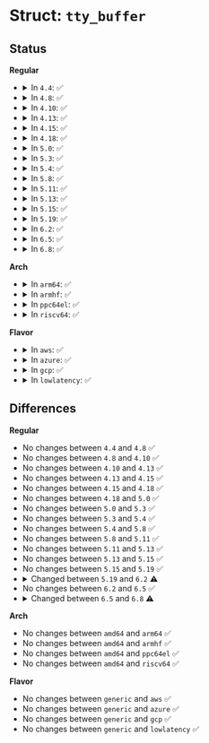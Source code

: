 # Struct: <code>tty_buffer</code>

## Status
<b>Regular</b>
<ul>
<li>
<details>
<summary>In <code>4.4</code>: ✅</summary>

```c
struct tty_buffer {
    struct tty_buffer *next;
    struct llist_node free;
    int used;
    int size;
    int commit;
    int read;
    int flags;
    long unsigned int data[0];
};
```
</details>
</li>
<li>
<details>
<summary>In <code>4.8</code>: ✅</summary>

```c
struct tty_buffer {
    struct tty_buffer *next;
    struct llist_node free;
    int used;
    int size;
    int commit;
    int read;
    int flags;
    long unsigned int data[0];
};
```
</details>
</li>
<li>
<details>
<summary>In <code>4.10</code>: ✅</summary>

```c
struct tty_buffer {
    struct tty_buffer *next;
    struct llist_node free;
    int used;
    int size;
    int commit;
    int read;
    int flags;
    long unsigned int data[0];
};
```
</details>
</li>
<li>
<details>
<summary>In <code>4.13</code>: ✅</summary>

```c
struct tty_buffer {
    struct tty_buffer *next;
    struct llist_node free;
    int used;
    int size;
    int commit;
    int read;
    int flags;
    long unsigned int data[0];
};
```
</details>
</li>
<li>
<details>
<summary>In <code>4.15</code>: ✅</summary>

```c
struct tty_buffer {
    struct tty_buffer *next;
    struct llist_node free;
    int used;
    int size;
    int commit;
    int read;
    int flags;
    long unsigned int data[0];
};
```
</details>
</li>
<li>
<details>
<summary>In <code>4.18</code>: ✅</summary>

```c
struct tty_buffer {
    struct tty_buffer *next;
    struct llist_node free;
    int used;
    int size;
    int commit;
    int read;
    int flags;
    long unsigned int data[0];
};
```
</details>
</li>
<li>
<details>
<summary>In <code>5.0</code>: ✅</summary>

```c
struct tty_buffer {
    struct tty_buffer *next;
    struct llist_node free;
    int used;
    int size;
    int commit;
    int read;
    int flags;
    long unsigned int data[0];
};
```
</details>
</li>
<li>
<details>
<summary>In <code>5.3</code>: ✅</summary>

```c
struct tty_buffer {
    struct tty_buffer *next;
    struct llist_node free;
    int used;
    int size;
    int commit;
    int read;
    int flags;
    long unsigned int data[0];
};
```
</details>
</li>
<li>
<details>
<summary>In <code>5.4</code>: ✅</summary>

```c
struct tty_buffer {
    struct tty_buffer *next;
    struct llist_node free;
    int used;
    int size;
    int commit;
    int read;
    int flags;
    long unsigned int data[0];
};
```
</details>
</li>
<li>
<details>
<summary>In <code>5.8</code>: ✅</summary>

```c
struct tty_buffer {
    struct tty_buffer *next;
    struct llist_node free;
    int used;
    int size;
    int commit;
    int read;
    int flags;
    long unsigned int data[0];
};
```
</details>
</li>
<li>
<details>
<summary>In <code>5.11</code>: ✅</summary>

```c
struct tty_buffer {
    struct tty_buffer *next;
    struct llist_node free;
    int used;
    int size;
    int commit;
    int read;
    int flags;
    long unsigned int data[0];
};
```
</details>
</li>
<li>
<details>
<summary>In <code>5.13</code>: ✅</summary>

```c
struct tty_buffer {
    struct tty_buffer *next;
    struct llist_node free;
    int used;
    int size;
    int commit;
    int read;
    int flags;
    long unsigned int data[0];
};
```
</details>
</li>
<li>
<details>
<summary>In <code>5.15</code>: ✅</summary>

```c
struct tty_buffer {
    struct tty_buffer *next;
    struct llist_node free;
    int used;
    int size;
    int commit;
    int read;
    int flags;
    long unsigned int data[0];
};
```
</details>
</li>
<li>
<details>
<summary>In <code>5.19</code>: ✅</summary>

```c
struct tty_buffer {
    struct tty_buffer *next;
    struct llist_node free;
    int used;
    int size;
    int commit;
    int read;
    int flags;
    long unsigned int data[0];
};
```
</details>
</li>
<li>
<details>
<summary>In <code>6.2</code>: ✅</summary>

```c
struct tty_buffer {
    struct tty_buffer *next;
    struct llist_node free;
    int used;
    int size;
    int commit;
    int lookahead;
    int read;
    bool flags;
    long unsigned int data[0];
};
```
</details>
</li>
<li>
<details>
<summary>In <code>6.5</code>: ✅</summary>

```c
struct tty_buffer {
    struct tty_buffer *next;
    struct llist_node free;
    int used;
    int size;
    int commit;
    int lookahead;
    int read;
    bool flags;
    long unsigned int data[0];
};
```
</details>
</li>
<li>
<details>
<summary>In <code>6.8</code>: ✅</summary>

```c
struct tty_buffer {
    struct tty_buffer *next;
    struct llist_node free;
    unsigned int used;
    unsigned int size;
    unsigned int commit;
    unsigned int lookahead;
    unsigned int read;
    bool flags;
    u8 data[0];
};
```
</details>
</li>
</ul>
<b>Arch</b>
<ul>
<li>
<details>
<summary>In <code>arm64</code>: ✅</summary>

```c
struct tty_buffer {
    struct tty_buffer *next;
    struct llist_node free;
    int used;
    int size;
    int commit;
    int read;
    int flags;
    long unsigned int data[0];
};
```
</details>
</li>
<li>
<details>
<summary>In <code>armhf</code>: ✅</summary>

```c
struct tty_buffer {
    struct tty_buffer *next;
    struct llist_node free;
    int used;
    int size;
    int commit;
    int read;
    int flags;
    long unsigned int data[0];
};
```
</details>
</li>
<li>
<details>
<summary>In <code>ppc64el</code>: ✅</summary>

```c
struct tty_buffer {
    struct tty_buffer *next;
    struct llist_node free;
    int used;
    int size;
    int commit;
    int read;
    int flags;
    long unsigned int data[0];
};
```
</details>
</li>
<li>
<details>
<summary>In <code>riscv64</code>: ✅</summary>

```c
struct tty_buffer {
    struct tty_buffer *next;
    struct llist_node free;
    int used;
    int size;
    int commit;
    int read;
    int flags;
    long unsigned int data[0];
};
```
</details>
</li>
</ul>
<b>Flavor</b>
<ul>
<li>
<details>
<summary>In <code>aws</code>: ✅</summary>

```c
struct tty_buffer {
    struct tty_buffer *next;
    struct llist_node free;
    int used;
    int size;
    int commit;
    int read;
    int flags;
    long unsigned int data[0];
};
```
</details>
</li>
<li>
<details>
<summary>In <code>azure</code>: ✅</summary>

```c
struct tty_buffer {
    struct tty_buffer *next;
    struct llist_node free;
    int used;
    int size;
    int commit;
    int read;
    int flags;
    long unsigned int data[0];
};
```
</details>
</li>
<li>
<details>
<summary>In <code>gcp</code>: ✅</summary>

```c
struct tty_buffer {
    struct tty_buffer *next;
    struct llist_node free;
    int used;
    int size;
    int commit;
    int read;
    int flags;
    long unsigned int data[0];
};
```
</details>
</li>
<li>
<details>
<summary>In <code>lowlatency</code>: ✅</summary>

```c
struct tty_buffer {
    struct tty_buffer *next;
    struct llist_node free;
    int used;
    int size;
    int commit;
    int read;
    int flags;
    long unsigned int data[0];
};
```
</details>
</li>
</ul>

## Differences
<b>Regular</b>
<ul>
<li>
No changes between <code>4.4</code> and <code>4.8</code> ✅
</li>
<li>
No changes between <code>4.8</code> and <code>4.10</code> ✅
</li>
<li>
No changes between <code>4.10</code> and <code>4.13</code> ✅
</li>
<li>
No changes between <code>4.13</code> and <code>4.15</code> ✅
</li>
<li>
No changes between <code>4.15</code> and <code>4.18</code> ✅
</li>
<li>
No changes between <code>4.18</code> and <code>5.0</code> ✅
</li>
<li>
No changes between <code>5.0</code> and <code>5.3</code> ✅
</li>
<li>
No changes between <code>5.3</code> and <code>5.4</code> ✅
</li>
<li>
No changes between <code>5.4</code> and <code>5.8</code> ✅
</li>
<li>
No changes between <code>5.8</code> and <code>5.11</code> ✅
</li>
<li>
No changes between <code>5.11</code> and <code>5.13</code> ✅
</li>
<li>
No changes between <code>5.13</code> and <code>5.15</code> ✅
</li>
<li>
No changes between <code>5.15</code> and <code>5.19</code> ✅
</li>
<li>
<details>
<summary>Changed between <code>5.19</code> and <code>6.2</code> ⚠️</summary>
<ul>
<li>
<b>Field added. </b>
<code>int lookahead</code>
</li>
<li>
<b>Field type changed. </b>
<code>int flags</code> ➡️ <code>bool flags</code>
</li>
</ul>
</details>
</li>
<li>
No changes between <code>6.2</code> and <code>6.5</code> ✅
</li>
<li>
<details>
<summary>Changed between <code>6.5</code> and <code>6.8</code> ⚠️</summary>
<ul>
<li>
<b>Field type changed. </b>
<code>int used</code> ➡️ <code>unsigned int used</code>
</li>
<li>
<b>Field type changed. </b>
<code>int size</code> ➡️ <code>unsigned int size</code>
</li>
<li>
<b>Field type changed. </b>
<code>int commit</code> ➡️ <code>unsigned int commit</code>
</li>
<li>
<b>Field type changed. </b>
<code>int lookahead</code> ➡️ <code>unsigned int lookahead</code>
</li>
<li>
<b>Field type changed. </b>
<code>int read</code> ➡️ <code>unsigned int read</code>
</li>
<li>
<b>Field type changed. </b>
<code>long unsigned int data[0]</code> ➡️ <code>u8 data[0]</code>
</li>
</ul>
</details>
</li>
</ul>
<b>Arch</b>
<ul>
<li>
No changes between <code>amd64</code> and <code>arm64</code> ✅
</li>
<li>
No changes between <code>amd64</code> and <code>armhf</code> ✅
</li>
<li>
No changes between <code>amd64</code> and <code>ppc64el</code> ✅
</li>
<li>
No changes between <code>amd64</code> and <code>riscv64</code> ✅
</li>
</ul>
<b>Flavor</b>
<ul>
<li>
No changes between <code>generic</code> and <code>aws</code> ✅
</li>
<li>
No changes between <code>generic</code> and <code>azure</code> ✅
</li>
<li>
No changes between <code>generic</code> and <code>gcp</code> ✅
</li>
<li>
No changes between <code>generic</code> and <code>lowlatency</code> ✅
</li>
</ul>
